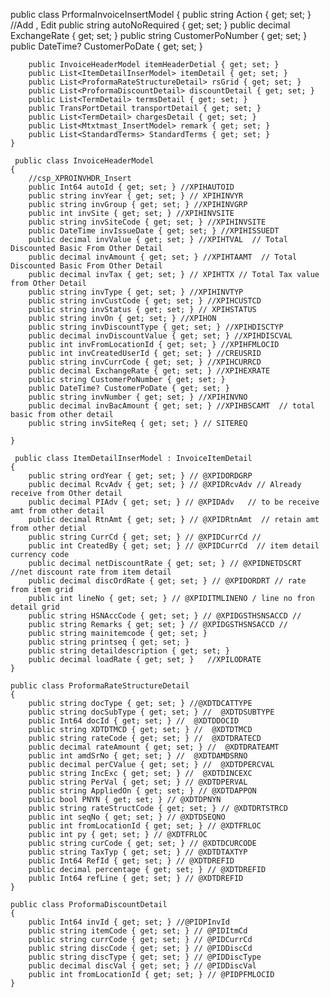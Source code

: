 public class PrformaInvoiceInsertModel
    {
        public string Action { get; set; } //Add , Edit
        public string autoNoRequired { get; set; }
        public decimal ExchangeRate { get; set; }
        public string CustomerPoNumber { get; set; }
        public DateTime? CustomerPoDate { get; set; }

        public InvoiceHeaderModel itemHeaderDetial { get; set; }
        public List<ItemDetailInserModel> itemDetail { get; set; }
        public List<ProformaRateStructureDetail> rsGrid { get; set; }
        public List<ProformaDiscountDetail> discountDetail { get; set; }
        public List<TermDetail> termsDetail { get; set; }
        public TransPortDetail transportDetail { get; set; }
        public List<TermDetail> chargesDetail { get; set; }
        public List<Mtxtmast_InsertModel> remark { get; set; }
        public List<StandardTerms> StandardTerms { get; set; }
    }

     public class InvoiceHeaderModel
    {
        //csp_XPROINVHDR_Insert
        public Int64 autoId { get; set; } //XPIHAUTOID
        public string invYear { get; set; } // XPIHINVYR
        public string invGroup { get; set; } //XPIHINVGRP
        public int invSite { get; set; } //XPIHINVSITE
        public string invSiteCode { get; set; } //XPIHINVSITE
        public DateTime invIssueDate { get; set; } //XPIHISSUEDT
        public decimal invValue { get; set; } //XPIHTVAL  // Total Discounted Basic From Other Detail
        public decimal invAmount { get; set; } //XPIHTAAMT  // Total Discounted Basic From Other Detail
        public decimal invTax { get; set; } // XPIHTTX // Total Tax value from Other Detail
        public string invType { get; set; } //XPIHINVTYP  
        public string invCustCode { get; set; } //XPIHCUSTCD
        public string invStatus { get; set; } // XPIHSTATUS
        public string invOn { get; set; } //XPIHON
        public string invDiscountType { get; set; } //XPIHDISCTYP
        public decimal invDiscountValue { get; set; } //XPIHDISCVAL
        public int invFromLocationId { get; set; } //XPIHFMLOCID
        public int invCreatedUserId { get; set; } //CREUSRID
        public string invCurrCode { get; set; } //XPIHCURRCD
        public decimal ExchangeRate { get; set; } //XPIHEXRATE 
        public string CustomerPoNumber { get; set; }
        public DateTime? CustomerPoDate { get; set; }
        public string invNumber { get; set; } //XPIHINVNO
        public decimal invBacAmount { get; set; } //XPIHBSCAMT  // total basic from other detail
        public string invSiteReq { get; set; } // SITEREQ

    }

     public class ItemDetailInserModel : InvoiceItemDetail
    {
        public string ordYear { get; set; } // @XPIDORDGRP
        public decimal RcvAdv { get; set; } // @XPIDRcvAdv // Already receive from Other detail
        public decimal PIAdv { get; set; } // @XPIDAdv   // to be receive amt from other detail
        public decimal RtnAmt { get; set; } // @XPIDRtnAmt  // retain amt from other detial
        public string CurrCd { get; set; } // @XPIDCurrCd //
        public int CreatedBy { get; set; } // @XPIDCurrCd  // item detail currency code
        public decimal netDiscountRate { get; set; } // @XPIDNETDSCRT //net discount rate from item detail
        public decimal discOrdRate { get; set; } // @XPIDORDRT // rate from item grid
        public int lineNo { get; set; } // @XPIDITMLINENO / line no fron detail grid
        public string HSNAccCode { get; set; } // @XPIDGSTHSNSACCD //
        public string Remarks { get; set; } // @XPIDGSTHSNSACCD //
        public string mainitemcode { get; set; }
        public string printseq { get; set; }
        public string detaildescription { get; set; }
        public decimal loadRate { get; set; }   //XPILODRATE
    }

    public class ProformaRateStructureDetail
    {
        public string docType { get; set; } //@XDTDCATTYPE
        public string docSubType { get; set; } //  @XDTDSUBTYPE
        public Int64 docId { get; set; } //  @XDTDDOCID
        public string XDTDTMCD { get; set; } //  @XDTDTMCD
        public string rateCode { get; set; } //  @XDTDRATECD
        public decimal rateAmount { get; set; } //  @XDTDRATEAMT
        public int amdSrNo { get; set; } //  @XDTDAMDSRNO
        public decimal perCValue { get; set; } //  @XDTDPERCVAL
        public string IncExc { get; set; } //  @XDTDINCEXC
        public string PerVal { get; set; } // @XDTDPERVAL
        public string AppliedOn { get; set; } // @XDTDAPPON
        public bool PNYN { get; set; } // @XDTDPNYN
        public string rateStructCode { get; set; } // @XDTDRTSTRCD
        public int seqNo { get; set; } // @XDTDSEQNO
        public int fromLocationId { get; set; } // @XDTFRLOC
        public int py { get; set; } // @XDTFRLOC
        public string curCode { get; set; } // @XDTDCURCODE
        public string TaxTyp { get; set; } // @XDTDTAXTYP
        public Int64 RefId { get; set; } // @XDTDREFID
        public decimal percentage { get; set; } // @XDTDREFID
        public Int64 refLine { get; set; } // @XDTDREFID
    }

    public class ProformaDiscountDetail
    {
        public Int64 invId { get; set; } //@PIDPInvId
        public string itemCode { get; set; } // @PIDItmCd
        public string currCode { get; set; } // @PIDCurrCd
        public string discCode { get; set; } // @PIDDiscCd
        public string discType { get; set; } // @PIDDiscType
        public decimal discVal { get; set; } // @PIDDiscVal
        public int fromLocationId { get; set; } // @PIDPFMLOCID
    }